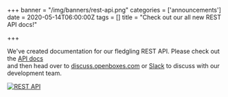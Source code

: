 +++
banner = "/img/banners/rest-api.png"
categories = ['announcements']
date = 2020-05-14T06:00:00Z
tags = []
title = "Check out our all new REST API docs!"

+++

We've created documentation for our fledgling REST API. Please check out the 
[API docs](https://docs.openboxes.com/en/develop/api-guide/)  
and then head over to [discuss.openboxes.com](https://openboxes.com/community) 
or [Slack](http://slack-signup.openboxes.com/) to discuss with our development team.

<!--more-->

<a href="/img/banners/rest-api.png" target="_blank">
    <img src="/img/banners/rest-api.png" alt="REST API" class="img-responsive" />
</a>

